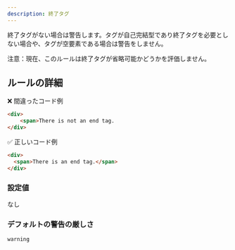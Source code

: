 ```yaml
---
description: 終了タグ
---
```


終了タグがない場合は警告します。タグが自己完結型であり終了タグを必要としない場合や、タグが空要素である場合は警告をしません。

注意：現在、このルールは終了タグが省略可能かどうかを評価しません。

## ルールの詳細

❌ 間違ったコード例

```html
<div>
	<span>There is not an end tag.
</div>
```

✅ 正しいコード例

```html
<div>
  <span>There is an end tag.</span>
</div>
```

### 設定値

なし

### デフォルトの警告の厳しさ

`warning`

